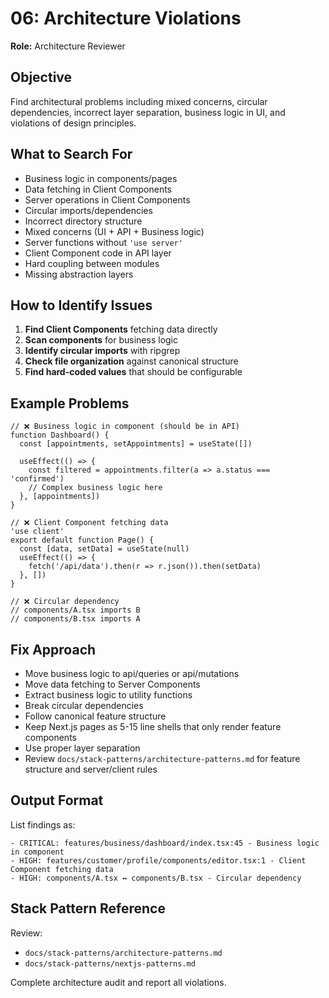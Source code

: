 # 06: Architecture Violations

**Role:** Architecture Reviewer

## Objective

Find architectural problems including mixed concerns, circular dependencies, incorrect layer separation, business logic in UI, and violations of design principles.

## What to Search For

- Business logic in components/pages
- Data fetching in Client Components
- Server operations in Client Components
- Circular imports/dependencies
- Incorrect directory structure
- Mixed concerns (UI + API + Business logic)
- Server functions without `'use server'`
- Client Component code in API layer
- Hard coupling between modules
- Missing abstraction layers

## How to Identify Issues

1. **Find Client Components** fetching data directly
2. **Scan components** for business logic
3. **Identify circular imports** with ripgrep
4. **Check file organization** against canonical structure
5. **Find hard-coded values** that should be configurable

## Example Problems

```tsx
// ❌ Business logic in component (should be in API)
function Dashboard() {
  const [appointments, setAppointments] = useState([])
  
  useEffect(() => {
    const filtered = appointments.filter(a => a.status === 'confirmed')
    // Complex business logic here
  }, [appointments])
}

// ❌ Client Component fetching data
'use client'
export default function Page() {
  const [data, setData] = useState(null)
  useEffect(() => {
    fetch('/api/data').then(r => r.json()).then(setData)
  }, [])
}

// ❌ Circular dependency
// components/A.tsx imports B
// components/B.tsx imports A
```

## Fix Approach

- Move business logic to api/queries or api/mutations
- Move data fetching to Server Components
- Extract business logic to utility functions
- Break circular dependencies
- Follow canonical feature structure
- Keep Next.js pages as 5-15 line shells that only render feature components
- Use proper layer separation
- Review `docs/stack-patterns/architecture-patterns.md` for feature structure and server/client rules

## Output Format

List findings as:
```
- CRITICAL: features/business/dashboard/index.tsx:45 - Business logic in component
- HIGH: features/customer/profile/components/editor.tsx:1 - Client Component fetching data
- HIGH: components/A.tsx ↔ components/B.tsx - Circular dependency
```

## Stack Pattern Reference

Review:
- `docs/stack-patterns/architecture-patterns.md`
- `docs/stack-patterns/nextjs-patterns.md`

Complete architecture audit and report all violations.

